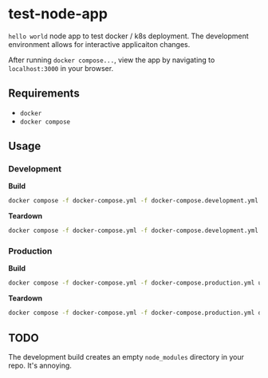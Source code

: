 # test-node-app

`hello world` node app to test docker / k8s deployment.
The development environment allows for interactive applicaiton changes.

After running `docker compose...`, view the app by navigating to `localhost:3000` in your browser.

## Requirements

* `docker`
* `docker compose`

## Usage

### Development

**Build**
```sh
docker compose -f docker-compose.yml -f docker-compose.development.yml up -d --build
```

**Teardown**
```sh
docker compose -f docker-compose.yml -f docker-compose.development.yml down -v 
```

### Production

**Build**
```sh
docker compose -f docker-compose.yml -f docker-compose.production.yml up -d --build 
```

**Teardown**
```sh
docker compose -f docker-compose.yml -f docker-compose.production.yml down -v
```



## TODO

The development build creates an empty `node_modules` directory in your repo.  It's annoying.

